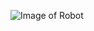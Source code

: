 ![Image of Robot](https://drive.google.com/file/d/1TlCc1T6wZBa3i0i-A0o4SchYuJD5V-QO/view?usp=sharing)

